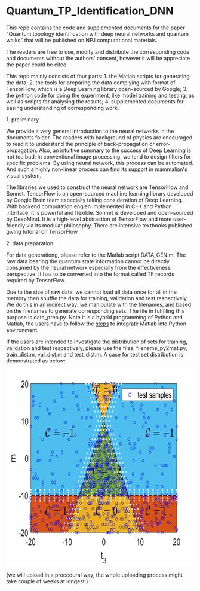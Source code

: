 # Quantum_TP_Identification_DNN

This repo contains the code and supplemented documents for the paper "Quantum topology identification with deep neural networks and quantum walks" that will be published on NPJ computational materials.

The readers are free to use, modify and distribute the corresponding code and documents without the authors' consent, however it will be appreciate the paper could be cited.

This repo mainly consists of four parts: 1. the Matlab scripts for generating the data; 2. the tools for preparing the data complying with format of TensorFlow, which is a Deep Learning library open-sourced by Google; 3. the python code for doing the experiment, like model training and testing, as well as scripts for analysing the results; 4. supplemented documents for easing understanding of corresponding work.

<p>1. preliminary</p>

We provide a very general introduction to the neural networks in the documents folder. The readers with background of physics are encouraged to read it to understand the principle of back-propagation or error-propagation. Also, an intuitive summary to the success of Deep Learning is not too bad: In conventional image processing, we tend to design filters for specific problems. By using neural network, this process can be automated. And such a highly non-linear process can find its support in mammalian's visual system.

The libraries we used to construct the neural network are TensorFlow and Sonnet. TensorFlow is an open-sourced machine learning library developed by Google Brain team especially taking consideration of Deep Learning. With backend computation engien implemented in C++ and Python interface, it is powerful and flexible. Sonnet is developed and open-sourced by DeepMind. It is a high-level abstraction of TensorFlow and more user-friendly via its modular philosophy. There are intensive textbooks published giving tutorial on TensorFlow.

<p>2. data preparation</p>

For data generationg, please refer to the Matlab script DATA_GEN.m.
The raw data bearing the quantum state information cannot be directly consumed by the neural network especially from the effectiveness perspective. It has to be converted into the format called TF records required by TensorFlow.

Due to the size of raw data, we cannot load all data once for all in the memory then shuffle the data for training, validation and test respectively. We do this in an indirect way: we manipulate with the filenames, and based on the filenames to generate corresponding sets. The file in fulfilling this purpose is data_prep.py. Note it is a hybrid programming of Python and Matlab, the users have to follow the  <a href="https://au.mathworks.com/help/matlab/matlab-engine-for-python.html">steps</a> to integrate Matlab into Python environment. 

If the users are intended to investigate the distribution of sets for training, validation and test respectively, please use the files: filename_py2mat.py, train_dist.m, val_dist.m and test_dist.m. A case for test set distribution is demonstrated as below:

<img src="data-prep/test-dist.png" alt="Training Set Distribution" height="525" width="700">

(we will upload in a procedural way, the whole uploading process might take couple of weeks at longest.)

